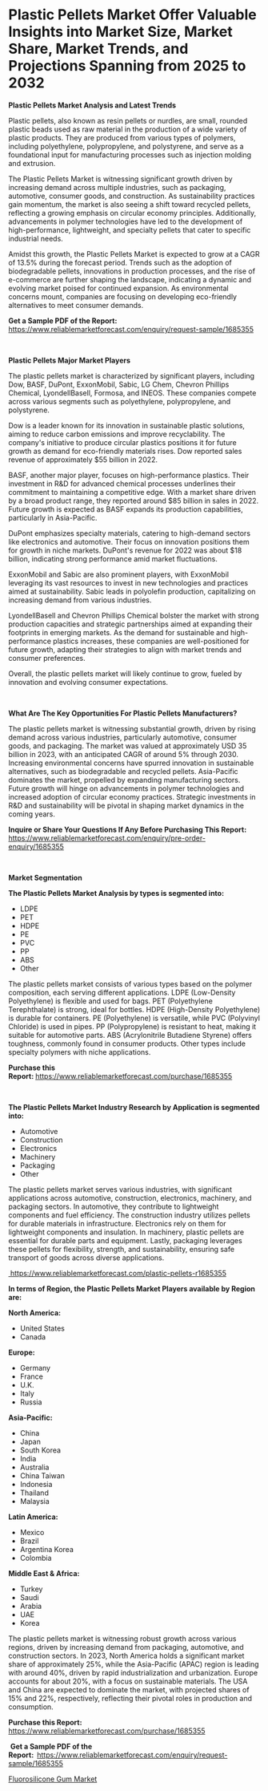 <p><h1>Plastic Pellets Market Offer Valuable Insights into Market Size, Market Share, Market Trends, and Projections Spanning from 2025 to 2032</h1></p><p><strong>Plastic Pellets Market Analysis and Latest Trends</strong></p>
<p><p>Plastic pellets, also known as resin pellets or nurdles, are small, rounded plastic beads used as raw material in the production of a wide variety of plastic products. They are produced from various types of polymers, including polyethylene, polypropylene, and polystyrene, and serve as a foundational input for manufacturing processes such as injection molding and extrusion.</p><p>The Plastic Pellets Market is witnessing significant growth driven by increasing demand across multiple industries, such as packaging, automotive, consumer goods, and construction. As sustainability practices gain momentum, the market is also seeing a shift toward recycled pellets, reflecting a growing emphasis on circular economy principles. Additionally, advancements in polymer technologies have led to the development of high-performance, lightweight, and specialty pellets that cater to specific industrial needs.</p><p>Amidst this growth, the Plastic Pellets Market is expected to grow at a CAGR of 13.5% during the forecast period. Trends such as the adoption of biodegradable pellets, innovations in production processes, and the rise of e-commerce are further shaping the landscape, indicating a dynamic and evolving market poised for continued expansion. As environmental concerns mount, companies are focusing on developing eco-friendly alternatives to meet consumer demands.</p></p>
<p><strong>Get a Sample PDF of the Report:&nbsp;</strong> <a href="https://www.reliablemarketforecast.com/enquiry/request-sample/1685355?utm_campaign=2307&utm_medium=2&utm_source=Github&utm_content=ia&utm_term=26032025&utm_id=plastic-pellets">https://www.reliablemarketforecast.com/enquiry/request-sample/1685355</a></p>
<p>&nbsp;</p>
<p><strong>Plastic Pellets Major Market Players</strong></p>
<p><p>The plastic pellets market is characterized by significant players, including Dow, BASF, DuPont, ExxonMobil, Sabic, LG Chem, Chevron Phillips Chemical, LyondellBasell, Formosa, and INEOS. These companies compete across various segments such as polyethylene, polypropylene, and polystyrene. </p><p>Dow is a leader known for its innovation in sustainable plastic solutions, aiming to reduce carbon emissions and improve recyclability. The company's initiative to produce circular plastics positions it for future growth as demand for eco-friendly materials rises. Dow reported sales revenue of approximately $55 billion in 2022.</p><p>BASF, another major player, focuses on high-performance plastics. Their investment in R&D for advanced chemical processes underlines their commitment to maintaining a competitive edge. With a market share driven by a broad product range, they reported around $85 billion in sales in 2022. Future growth is expected as BASF expands its production capabilities, particularly in Asia-Pacific.</p><p>DuPont emphasizes specialty materials, catering to high-demand sectors like electronics and automotive. Their focus on innovation positions them for growth in niche markets. DuPont's revenue for 2022 was about $18 billion, indicating strong performance amid market fluctuations.</p><p>ExxonMobil and Sabic are also prominent players, with ExxonMobil leveraging its vast resources to invest in new technologies and practices aimed at sustainability. Sabic leads in polyolefin production, capitalizing on increasing demand from various industries. </p><p>LyondellBasell and Chevron Phillips Chemical bolster the market with strong production capacities and strategic partnerships aimed at expanding their footprints in emerging markets. As the demand for sustainable and high-performance plastics increases, these companies are well-positioned for future growth, adapting their strategies to align with market trends and consumer preferences. </p><p>Overall, the plastic pellets market will likely continue to grow, fueled by innovation and evolving consumer expectations.</p></p>
<p>&nbsp;</p>
<p><strong>What Are The Key Opportunities For Plastic Pellets Manufacturers?</strong></p>
<p><p>The plastic pellets market is witnessing substantial growth, driven by rising demand across various industries, particularly automotive, consumer goods, and packaging. The market was valued at approximately USD 35 billion in 2023, with an anticipated CAGR of around 5% through 2030. Increasing environmental concerns have spurred innovation in sustainable alternatives, such as biodegradable and recycled pellets. Asia-Pacific dominates the market, propelled by expanding manufacturing sectors. Future growth will hinge on advancements in polymer technologies and increased adoption of circular economy practices. Strategic investments in R&D and sustainability will be pivotal in shaping market dynamics in the coming years.</p></p>
<p><strong>Inquire or Share Your Questions If Any Before Purchasing This Report:</strong> <a href="https://www.reliablemarketforecast.com/enquiry/pre-order-enquiry/1685355?utm_campaign=2307&utm_medium=2&utm_source=Github&utm_content=ia&utm_term=26032025&utm_id=plastic-pellets">https://www.reliablemarketforecast.com/enquiry/pre-order-enquiry/1685355</a></p>
<p>&nbsp;</p>
<p><strong>Market Segmentation</strong></p>
<p><strong>The Plastic Pellets Market Analysis by types is segmented into:</strong></p>
<p><ul><li>LDPE</li><li>PET</li><li>HDPE</li><li>PE</li><li>PVC</li><li>PP</li><li>ABS</li><li>Other</li></ul></p>
<p><p>The plastic pellets market consists of various types based on the polymer composition, each serving different applications. LDPE (Low-Density Polyethylene) is flexible and used for bags. PET (Polyethylene Terephthalate) is strong, ideal for bottles. HDPE (High-Density Polyethylene) is durable for containers. PE (Polyethylene) is versatile, while PVC (Polyvinyl Chloride) is used in pipes. PP (Polypropylene) is resistant to heat, making it suitable for automotive parts. ABS (Acrylonitrile Butadiene Styrene) offers toughness, commonly found in consumer products. Other types include specialty polymers with niche applications.</p></p>
<p><strong>Purchase this Report:&nbsp;</strong><a href="https://www.reliablemarketforecast.com/purchase/1685355?utm_campaign=2307&utm_medium=2&utm_source=Github&utm_content=ia&utm_term=26032025&utm_id=plastic-pellets">https://www.reliablemarketforecast.com/purchase/1685355</a></p>
<p>&nbsp;</p>
<p><strong>The Plastic Pellets Market Industry Research by Application is segmented into:</strong></p>
<p><ul><li>Automotive</li><li>Construction</li><li>Electronics</li><li>Machinery</li><li>Packaging</li><li>Other</li></ul></p>
<p><p>The plastic pellets market serves various industries, with significant applications across automotive, construction, electronics, machinery, and packaging sectors. In automotive, they contribute to lightweight components and fuel efficiency. The construction industry utilizes pellets for durable materials in infrastructure. Electronics rely on them for lightweight components and insulation. In machinery, plastic pellets are essential for durable parts and equipment. Lastly, packaging leverages these pellets for flexibility, strength, and sustainability, ensuring safe transport of goods across diverse applications.</p></p>
<p><a href="https://www.reliablemarketforecast.com/plastic-pellets-r1685355?utm_campaign=2307&utm_medium=2&utm_source=Github&utm_content=ia&utm_term=26032025&utm_id=plastic-pellets">&nbsp;https://www.reliablemarketforecast.com/plastic-pellets-r1685355</a></p>
<p><strong>In terms of Region, the Plastic Pellets Market Players available by Region are:</strong></p>
<p>
    <p> <strong> North America: </strong>
        <ul>
            <li>United States</li>
            <li>Canada</li>
        </ul>
        </p> 
    <p> <strong> Europe: </strong>
        <ul>
            <li>Germany</li>
            <li>France</li>
            <li>U.K.</li>
            <li>Italy</li>
            <li>Russia</li>
        </ul>
        </p> 
    <p> <strong> Asia-Pacific: </strong>
        <ul>
            <li>China</li>
            <li>Japan</li>
            <li>South Korea</li>
            <li>India</li>
            <li>Australia</li>
            <li>China Taiwan</li>
            <li>Indonesia</li>
            <li>Thailand</li>
            <li>Malaysia</li>
        </ul>
        </p> 
    <p> <strong> Latin America: </strong>
        <ul>
            <li>Mexico</li>
            <li>Brazil</li>
            <li>Argentina Korea</li>
            <li>Colombia</li>
        </ul>
        </p> 
    <p> <strong> Middle East & Africa: </strong>
        <ul>
            <li>Turkey</li>
            <li>Saudi</li>
            <li>Arabia</li>
            <li>UAE</li>
            <li>Korea</li>
        </ul>
    </p>
    </p>
<p><p>The plastic pellets market is witnessing robust growth across various regions, driven by increasing demand from packaging, automotive, and construction sectors. In 2023, North America holds a significant market share of approximately 25%, while the Asia-Pacific (APAC) region is leading with around 40%, driven by rapid industrialization and urbanization. Europe accounts for about 20%, with a focus on sustainable materials. The USA and China are expected to dominate the market, with projected shares of 15% and 22%, respectively, reflecting their pivotal roles in production and consumption.</p></p>
<p><strong>Purchase this Report: </strong><a href="https://www.reliablemarketforecast.com/purchase/1685355?utm_campaign=2307&utm_medium=2&utm_source=Github&utm_content=ia&utm_term=26032025&utm_id=plastic-pellets">https://www.reliablemarketforecast.com/purchase/1685355</a></p>
<p>&nbsp;<strong>Get a Sample PDF of the Report:&nbsp;&nbsp;</strong><a href="https://www.reliablemarketforecast.com/enquiry/request-sample/1685355?utm_campaign=2307&utm_medium=2&utm_source=Github&utm_content=ia&utm_term=26032025&utm_id=plastic-pellets">https://www.reliablemarketforecast.com/enquiry/request-sample/1685355</a></p>
<p><strong></strong></p>
<p><p><a href="https://github.com/WashimHussain441/Market-Research-Report-List-2/blob/main/fluorosilicone-gum-market.md?utm_campaign=2307&utm_medium=2&utm_source=Github&utm_content=ia&utm_term=26032025&utm_id=plastic-pellets">Fluorosilicone Gum Market</a></p></p>